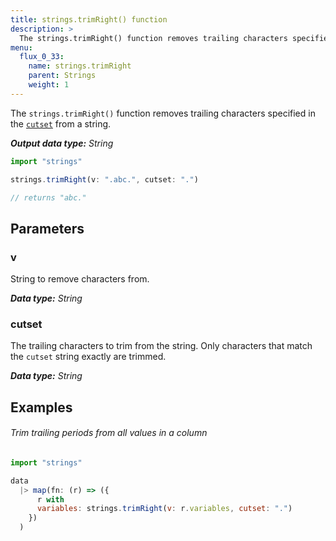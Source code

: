 ```yaml
---
title: strings.trimRight() function
description: >
  The strings.trimRight() function removes trailing characters specified in the cutset from a string.
menu:
  flux_0_33:
    name: strings.trimRight
    parent: Strings
    weight: 1
---
```


The `strings.trimRight()` function removes trailing characters specified in the
[`cutset`](#cutset) from a string.

_**Output data type:** String_

```js
import "strings"

strings.trimRight(v: ".abc.", cutset: ".")

// returns "abc."
```

## Parameters

### v
String to remove characters from.

_**Data type:** String_

### cutset
The trailing characters to trim from the string.
Only characters that match the `cutset` string exactly are trimmed.

_**Data type:** String_

## Examples

###### Trim trailing periods from all values in a column
```js
import "strings"

data
  |> map(fn: (r) => ({
      r with
      variables: strings.trimRight(v: r.variables, cutset: ".")
    })
  )
```
